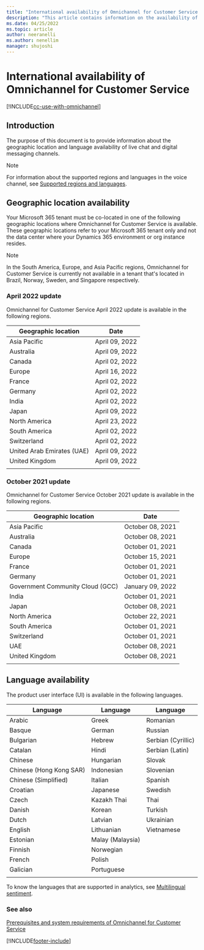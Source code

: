 ```yaml
---
title: "International availability of Omnichannel for Customer Service | MicrosoftDocs"
description: "This article contains information on the availability of Omnichannel for Customer Service in different geographical locations and languages."
ms.date: 04/25/2022
ms.topic: article
author: neeranelli
ms.author: nenellim
manager: shujoshi
---
```

# International availability of Omnichannel for Customer Service

[!INCLUDE[cc-use-with-omnichannel](../includes/cc-use-with-omnichannel.md)]

## Introduction

The purpose of this document is to provide information about the geographic location and language availability of live chat and digital messaging channels.


> [!NOTE]
> For information about the supported regions and languages in the voice channel, see [Supported regions and languages](voice-channel-region-availability.md).


## Geographic location availability

Your Microsoft 365 tenant must be co-located in one of the following geographic locations where Omnichannel for Customer Service is available. These geographic locations refer to your Microsoft 365 tenant only and not the data center where your Dynamics 365 environment or org instance resides.

> [!Note]
>
> In the South America, Europe, and Asia Pacific regions, Omnichannel for Customer Service is currently not available in a tenant that's located in Brazil, Norway, Sweden, and Singapore respectively.

### April 2022 update

Omnichannel for Customer Service April 2022 update is available in the following regions.

|   Geographic location                     |   Date             |
|-------------------------------------------|--------------------|
| Asia Pacific                              |   April 09, 2022   |
| Australia                                 |   April 09, 2022   |
| Canada                                    |   April 02, 2022   |
| Europe                                    |    April 16, 2022 |
| France                                    |   April 02, 2022   |
| Germany                                   |   April 02, 2022   |
| India                                     |   April 02, 2022   |
| Japan                                     |   April 09, 2022   |
| North America                             |    April 23, 2022  |
| South America                             |   April 02, 2022   |
| Switzerland                               |   April 02, 2022   |
| United Arab Emirates (UAE)                |   April 09, 2022   |
| United Kingdom                            |   April 09, 2022   |
|||

### October 2021 update

Omnichannel for Customer Service October 2021 update is available in the following regions.

|   Geographic location                     |            Date      |
|-------------------------------------------|----------------------|
| Asia Pacific                              |   October 08, 2021   |
| Australia                                 |   October 08, 2021   |
| Canada                                    |   October 01, 2021   |  
| Europe                                    |   October 15, 2021   |
| France                                    |   October 01, 2021   |
| Germany                                   |   October 01, 2021   |
| Government Community Cloud (GCC)          |   January 09, 2022   |
| India                                     |  October 01, 2021    |
| Japan                                     |   October 08, 2021   |
| North America                             |   October 22, 2021   |
| South America                             |   October 01, 2021   |
| Switzerland                               |   October 01, 2021   |
| UAE                                       |   October 08, 2021   |
| United Kingdom                            |   October 08, 2021   |
|||


## Language availability

The product user interface (UI) is available in the following languages.

| Language                | Language          | Language            |
|-------------------------|-------------------|---------------------|
| Arabic                  | Greek             | Romanian            |
| Basque                  | German            | Russian             |
| Bulgarian               | Hebrew            | Serbian (Cyrillic)  |
| Catalan                 | Hindi             | Serbian (Latin)     |
| Chinese                 | Hungarian         | Slovak              |
| Chinese (Hong Kong SAR) | Indonesian        | Slovenian           |
| Chinese (Simplified)    | Italian           | Spanish             |
| Croatian                | Japanese          | Swedish             |
| Czech                   | Kazakh Thai       | Thai                |
| Danish                  | Korean            | Turkish             |
| Dutch                   | Latvian           | Ukrainian           |
| English                 | Lithuanian        | Vietnamese          |
| Estonian                |Malay (Malaysia)   |                     |
| Finnish                 | Norwegian         |                     |
| French                  | Polish            |                     |
| Galician                | Portuguese        |                     |
|                         |                   |                     |

To know the languages that are supported in analytics, see [Multilingual sentiment](enable-sentiment-analysis.md#multilingual-sentiment).

### See also

[Prerequisites and system requirements of Omnichannel for Customer Service](system-requirements-omnichannel.md)



[!INCLUDE[footer-include](../includes/footer-banner.md)]
